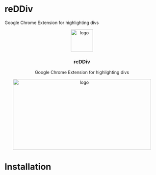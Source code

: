 # reDDiv
Google Chrome Extension for highlighting divs
<p align="center">
    <img src="https://upload.wikimedia.org/wikipedia/commons/d/d8/Denison_athletics_logo.png" alt="logo" width="72" height="72">
</p>

<h3 align="center">reDDiv</h3>

<p align="center">
     Google Chrome Extension for highlighting divs 
</p>

<p align="center">
    <img src="https://onaircode.com/wp-content/uploads/2017/11/Stylish-Social-Buttons.jpg" alt="logo" width="450" height="230">
</p>

# Installation

